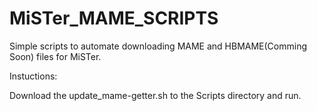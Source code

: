 # MiSTer_MAME_SCRIPTS
Simple scripts to automate downloading MAME and HBMAME(Comming Soon) files for MiSTer.

Instuctions: 

Download the update_mame-getter.sh to the Scripts directory and run.
